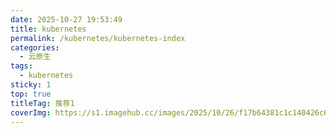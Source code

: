 ```yaml
---
date: 2025-10-27 19:53:49
title: kubernetes
permalink: /kubernetes/kubernetes-index
categories:
  - 云原生
tags:
  - kubernetes
sticky: 1
top: true
titleTag: 推荐1
coverImg: https://s1.imagehub.cc/images/2025/10/26/f17b64381c1c140426c6acdccacb87a7.jpg
---
```

